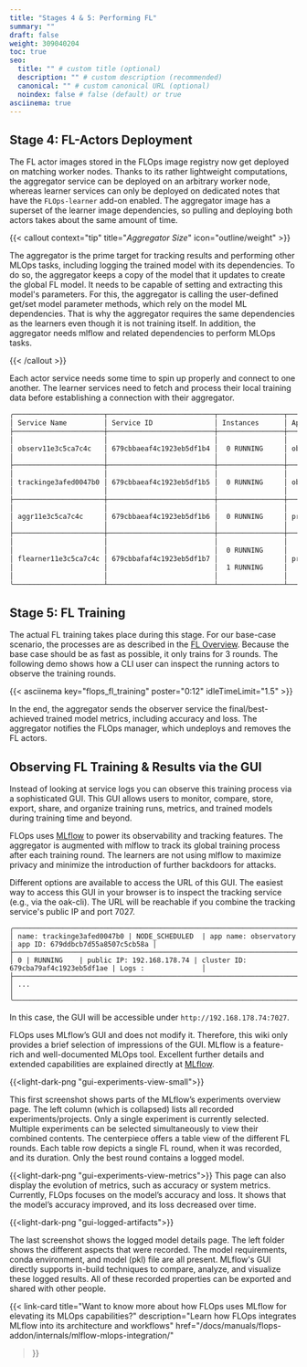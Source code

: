 ```yaml
---
title: "Stages 4 & 5: Performing FL"
summary: ""
draft: false
weight: 309040204
toc: true
seo:
  title: "" # custom title (optional)
  description: "" # custom description (recommended)
  canonical: "" # custom canonical URL (optional)
  noindex: false # false (default) or true
asciinema: true
---
```


## Stage 4: FL-Actors Deployment

The FL actor images stored in the FLOps image registry now get deployed on matching worker nodes.
Thanks to its rather lightweight computations, the aggregator service can be deployed on an arbitrary worker node, whereas learner services can only be deployed on dedicated notes that have the `FLOps-learner` add-on enabled.
The aggregator image has a superset of the learner image dependencies, so pulling and deploying both actors takes about the same amount of time.

{{< callout context="tip" title="*Aggregator Size*" icon="outline/weight" >}}

  The aggregator is the prime target for tracking results and performing other MLOps tasks, including logging the trained model with its dependencies.
  To do so, the aggregator keeps a copy of the model that it updates to create the global FL model.
  It needs to be capable of setting and extracting this model's parameters.
  For this, the aggregator is calling the user-defined get/set model parameter methods, which rely on the model ML dependencies.
  That is why the aggregator requires the same dependencies as the learners even though it is not training itself.
  In addition, the aggregator needs mlflow and related dependencies to perform MLOps tasks.

{{< /callout >}}

Each actor service needs some time to spin up properly and connect to one another.
The learner services need to fetch and process their local training data before establishing a connection with their aggregator.


```bash
╭──────────────────────┬──────────────────────────┬────────────────┬──────────────────┬──────────────────────────╮
│ Service Name         │ Service ID               │ Instances      │ App Name         │ App ID                   │
├──────────────────────┼──────────────────────────┼────────────────┼──────────────────┼──────────────────────────┤
│                      │                          │                │                  │                          │
│ observ11e3c5ca7c4c   │ 679cbbaeaf4c1923eb5df1b4 │  0 RUNNING     │ observatory      │ 679cbbadaf4c1923eb5df1b2 │
│                      │                          │                │                  │                          │
├──────────────────────┼──────────────────────────┼────────────────┼──────────────────┼──────────────────────────┤
│                      │                          │                │                  │                          │
│ trackinge3afed0047b0 │ 679cbbaeaf4c1923eb5df1b5 │  0 RUNNING     │ observatory      │ 679cbbadaf4c1923eb5df1b2 │
│                      │                          │                │                  │                          │
├──────────────────────┼──────────────────────────┼────────────────┼──────────────────┼──────────────────────────┤
│                      │                          │                │                  │                          │
│ aggr11e3c5ca7c4c     │ 679cbbaeaf4c1923eb5df1b6 │  0 RUNNING     │ projc911185f81c4 │ 679cbbaeaf4c1923eb5df1b3 │
│                      │                          │                │                  │                          │
├──────────────────────┼──────────────────────────┼────────────────┼──────────────────┼──────────────────────────┤
│                      │                          │                │                  │                          │
│                      │                          │  0 RUNNING     │                  │                          │
│ flearner11e3c5ca7c4c │ 679cbbafaf4c1923eb5df1b7 │                │ projc911185f81c4 │ 679cbbaeaf4c1923eb5df1b3 │
│                      │                          │  1 RUNNING     │                  │                          │
│                      │                          │                │                  │                          │
╰──────────────────────┴──────────────────────────┴────────────────┴──────────────────┴──────────────────────────╯
```

## Stage 5: FL Training

The actual FL training takes place during this stage.
For our base-case scenario, the processes are as described in the [FL Overview](/docs/concepts/flops/fl-basics/#federated-learning-overview).
Because the base case should be as fast as possible, it only trains for 3 rounds.
The following demo shows how a CLI user can inspect the running actors to observe the training rounds.

{{< asciinema key="flops_fl_training" poster="0:12" idleTimeLimit="1.5" >}}

In the end, the aggregator sends the observer service the final/best-achieved trained model metrics, including accuracy and loss.
The aggregator notifies the FLOps manager, which undeploys and removes the FL actors.

## Observing FL Training & Results via the GUI

Instead of looking at service logs you can observe this training process via a sophisticated GUI.
This GUI allows users to monitor, compare, store, export, share, and organize training runs, metrics, and trained models during training time and beyond.

FLOps uses [MLflow](https://mlflow.org/) to power its observability and tracking features.
The aggregator is augmented with mlflow to track its global training process after each training round.
The learners are not using mlflow to maximize privacy and minimize the introduction of further backdoors for attacks.

Different options are available to access the URL of this GUI.
The easiest way to access this GUI in your browser is to inspect the tracking service (e.g., via the oak-cli).
The URL will be reachable if you combine the tracking service's public IP and port 7027.

```
╭─────────────────────────────────────────────────────────────────────────────────────────────────────────╮
│ name: trackinge3afed0047b0 | NODE_SCHEDULED  | app name: observatory | app ID: 679ddbcb7d55a8507c5cb58a │
├─────────────────────────────────────────────────────────────────────────────────────────────────────────┤
│ 0 | RUNNING    | public IP: 192.168.178.74 | cluster ID: 679cba79af4c1923eb5df1ae | Logs :              │
├─────────────────────────────────────────────────────────────────────────────────────────────────────────┤
│ ...                                                                                                     │
╰─────────────────────────────────────────────────────────────────────────────────────────────────────────╯
```
In this case, the GUI will be accessible under `http://192.168.178.74:7027`.


FLOps uses MLflow’s GUI and does not modify it.
Therefore, this wiki only provides a brief selection of impressions of the GUI.
MLflow is a feature-rich and well-documented MLOps tool.
Excellent further details and extended capabilities are explained directly at [MLflow](https://mlflow.org/docs/latest/index.html).

{{<light-dark-png "gui-experiments-view-small">}}

This first screenshot shows parts of the MLflow’s experiments overview page.
The left column (which is collapsed) lists all recorded experiments/projects.
Only a single experiment is currently selected.
Multiple experiments can be selected simultaneously to view their combined contents.
The centerpiece offers a table view of the different FL rounds.
Each table row depicts a single FL round, when it was recorded, and its duration.
Only the best round contains a logged model.

{{<light-dark-png "gui-experiments-view-metrics">}}
This page can also display the evolution of metrics, such as accuracy or system metrics.
Currently, FLOps focuses on the model’s accuracy and loss.
It shows that the model’s accuracy improved, and its loss decreased over time.

{{<light-dark-png "gui-logged-artifacts">}}

The last screenshot shows the logged model details page.
The left folder shows the different aspects that were recorded.
The model requirements, conda environment, and model (pkl) file are all present.
MLflow's GUI directly supports in-build techniques to compare, analyze, and visualize these logged results.
All of these recorded properties can be exported and shared with other people.


{{< link-card
  title="Want to know more about how FLOps uses MLflow for elevating its MLOps capabilities?"
  description="Learn how FLOps integrates MLflow into its architecture and workflows"
  href="/docs/manuals/flops-addon/internals/mlflow-mlops-integration/"
>}}
